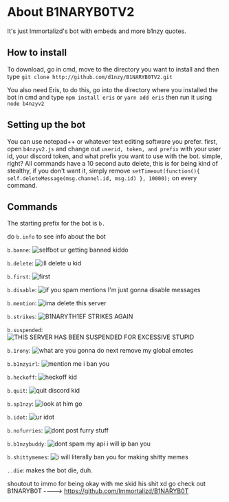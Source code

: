 # About B1NARYB0TV2

It's just Immortalizd's bot with embeds and more b1nzy quotes.

## How to install

To download, go in cmd, move to the directory you want to install and then type `git clone http://github.com/d1nzy/B1NARYB0TV2.git`

You also need Eris, to do this, go into the directory where you installed the bot in cmd and type `npm install eris` or `yarn add eris` then run it using `node b4nzyv2`

## Setting up the bot

You can use notepad++ or whatever text editing software you prefer. first, open `b4nzyv2.js` and change out `userid, token, and prefix` with your user id, your discord token, and what prefix you want to use with the bot. simple, right? All commands have a 10 second auto delete, this is for being kind of stealthy, if you don't want it, simply remove `setTimeout(function(){ self.deleteMessage(msg.channel.id, msg.id) }, 10000);` on every command.

## Commands 

The starting prefix for the bot is `b.`

do `b.info` to see info about the bot

`b.banne`: ![selfbot ur getting banned kiddo](http://i.imgur.com/dumNNPR.png)

`b.delete`: ![ill delete u kid](https://cdn.discordapp.com/attachments/298778712709529603/300670339694985216/unknown.png)

`b.first`: ![first](http://i.imgur.com/hPJxWj2.png)

`b.disable`: ![if you spam mentions I'm just gonna disable messages](http://i.imgur.com/bFmevd6.png)

`b.mention`: ![ima delete this server](http://i.imgur.com/87zPJaJ.png)

`b.strikes`: ![B1NARYTH1EF STRIKES AGAIN](http://i.imgur.com/bbJFND9.png)

`b.suspended`: ![THIS SERVER HAS BEEN SUSPENDED FOR EXCESSIVE STUPID](http://i.imgur.com/x6BRydZ.png)

`b.1rony`: ![what are you gonna do next remove my global emotes](https://i.imgur.com/AfhCWL2.png)

`b.b1nzyirl`: ![mention me i ban you](https://i.imgur.com/OYS5zzy.png)

`b.heckoff`: ![heckoff kid](https://i.imgur.com/8i4U1vK.png)

`b.quit`: ![quit discord kid](https://i.imgur.com/kTKOaU3.png)

`b.sp1nzy`: ![look at him go](https://i.imgur.com/bKG4BEP.gif)

`b.idot`: ![ur idot](https://i.imgur.com/wbaXUCf.png)

`b.nofurries`: ![dont post furry stuff](https://i.imgur.com/IHP2kP9.png)

`b.b1nzybuddy`: ![dont spam my api i will ip ban you](https://i.imgur.com/oP5Dsz3.png)

`b.shittymemes`: ![i will literally ban you for making shitty memes](https://i.imgur.com/q4miz5p.png)

`..die`: makes the bot die, duh.

shoutout to immo for being okay with me skid his shit xd go check out B1NARYB0T ----> https://github.com/Immortalizd/B1NARYB0T
